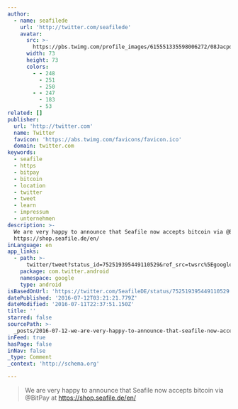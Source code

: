 ```yaml
---
author:
  - name: seafilede
    url: 'http://twitter.com/seafilede'
    avatar:
      src: >-
        https://pbs.twimg.com/profile_images/615551335598006272/08Jacpdx_bigger.png
      width: 73
      height: 73
      colors:
        - - 248
          - 251
          - 250
        - - 247
          - 183
          - 53
related: []
publisher:
  url: 'http://twitter.com'
  name: Twitter
  favicon: 'https://abs.twimg.com/favicons/favicon.ico'
  domain: twitter.com
keywords:
  - seafile
  - https
  - bitpay
  - bitcoin
  - location
  - twitter
  - tweet
  - learn
  - impressum
  - unternehmen
description: >-
  We are very happy to announce that Seafile now accepts bitcoin via @BitPay at
  https://shop.seafile.de/en/
inLanguage: en
app_links:
  - path: >-
      twitter/tweet?status_id=752519395449110529&ref_src=twsrc%5Egoogle%7Ctwcamp%5Eandroidseo%7Ctwgr%5Estatus%7Ctwterm%5E752519395449110529
    package: com.twitter.android
    namespace: google
    type: android
isBasedOnUrl: 'https://twitter.com/SeafileDE/status/752519395449110529'
datePublished: '2016-07-12T03:21:21.779Z'
dateModified: '2016-07-11T22:37:51.150Z'
title: ''
starred: false
sourcePath: >-
  _posts/2016-07-12-we-are-very-happy-to-announce-that-seafile-now-accepts-bitco.md
inFeed: true
hasPage: false
inNav: false
_type: Comment
_context: 'http://schema.org'

---
```

> We are very happy to announce that Seafile now accepts bitcoin via @BitPay at https://shop.seafile.de/en/